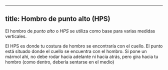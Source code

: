 ***

## title: Hombro de punto alto (HPS)

El hombro de *punto alto* o *HPS* se utiliza como base para varias medidas verticales.

El HPS es donde tu costura de hombro se encontraría con el cuello. El punto está situado donde el cuello se encuentra con el hombro. Si pone un mármol ahí, no debe rodar hacia adelante ni hacia atrás, pero gira hacia tu hombro (como dentro, debería sentarse en el medio)
